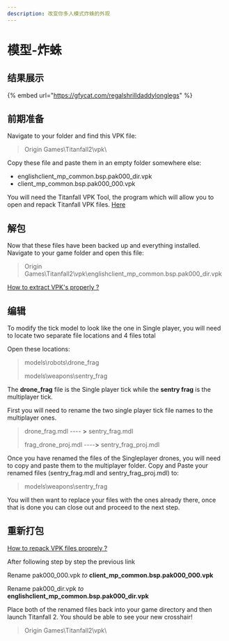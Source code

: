 ```yaml
---
description: 改变你多人模式炸蛛的外观
---
```


# 模型-炸蛛

## 结果展示

{% embed url="https://gfycat.com/regalshrilldaddylonglegs" %}

## 前期准备 <a id="preparation"></a>

Navigate to your folder and find this VPK file:

> Origin Games\Titanfall2\vpk\

Copy these file and paste them in an empty folder somewhere else:

* englishclient\_mp\_common.bsp.pak000\_dir.vpk
* client\_mp\_common.bsp.pak000\_000.vpk

You will need the Titanfall VPK Tool, the program which will allow you to open and repack Titanfall VPK files. [Here](https://noskill.gitbook.io/titanfall2/how-to-start-modding/modding-tools)​

## 解包 <a id="unpacking"></a>

Now that these files have been backed up and everything installed. Navigate to your game folder and open this file:

> Origin Games\Titanfall2\vpk\englishclient\_mp\_common.bsp.pak000\_dir.vpk

​[How to extract VPK's properly ?](https://noskill.gitbook.io/titanfall2/how-to-start-modding/how-to-backup-extract-and-repack)​

## 编辑

To modify the tick model to look like the one in Single player, you will need to locate two separate file locations and 4 files total

Open these locations: 

> models\robots\drone\_frag
>
> models\weapons\sentry\_frag

The **drone\_frag** file is the Single player tick while the **sentry frag** is the multiplayer tick.

First you will need to rename the two single player tick file names to the multiplayer ones.

> drone\_frag.mdl ---- **&gt;**   sentry\_frag.mdl
>
> frag\_drone\_proj.mdl ----**&gt;**   sentry\_frag\_proj.mdl

Once you have renamed the files of the Singleplayer drones, you will need to copy and paste them to the multiplayer folder. Copy and Paste your renamed files \(sentry\_frag.mdl and sentry\_frag\_proj.mdl\) to:

> models\weapons\sentry\_frag

You will then want to replace your files with the ones already there, once that is done you can close out and proceed to the next step.

## 重新打包 <a id="repacking"></a>

​[How to repack VPK files proprely ?](https://noskill.gitbook.io/titanfall2/how-to-start-modding/how-to-backup-extract-and-repack)​

After following step by step the previous link

Rename pak000\_000.vpk _to_ **client\_mp\_common.bsp.pak000\_000.vpk**

Rename pak000\_dir.vpk _to_ **englishclient\_mp\_common.bsp.pak000\_dir.vpk**

Place both of the renamed files back into your game directory and then launch Titanfall 2. You should be able to see your new crosshair!

> Origin Games\Titanfall2\vpk\







